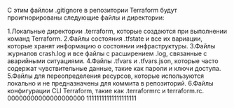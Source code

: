 С этим файлом .gitignore в репозитории Terraform будут проигнорированы следующие файлы и директории:

1.Локальные директории .terraform, которые создаются при выполнении команд Terraform.
2.Файлы состояния .tfstate и все их вариации, которые хранят информацию о состоянии инфраструктуры.
3.Файлы журналов crash.log и все файлы с расширением .log, связанные с аварийными ситуациями.
4.Файлы .tfvars и .tfvars.json, которые часто содержат чувствительные данные, такие как пароли и ключи доступа.
5.Файлы для переопределения ресурсов, которые используются локально и не предназначены для коммита в репозиторий.
6.Файлы конфигурации CLI Terraform, такие как .terraformrc и terraform.rc.
00000000000000000000
11111111111111111111
